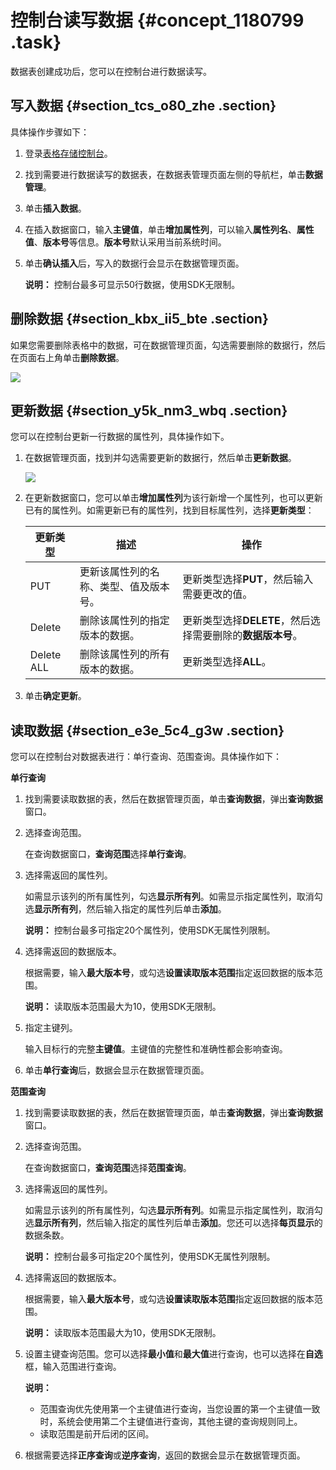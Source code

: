 # 控制台读写数据 {#concept_1180799 .task}

数据表创建成功后，您可以在控制台进行数据读写。

## 写入数据 {#section_tcs_o80_zhe .section}

具体操作步骤如下：

1.  登录[表格存储控制台](https://ots.console.aliyun.com)。
2.  找到需要进行数据读写的数据表，在数据表管理页面左侧的导航栏，单击**数据管理**。
3.  单击**插入数据**。
4.  在插入数据窗口，输入**主键值**，单击**增加属性列**，可以输入**属性列名**、**属性值**、**版本号**等信息。**版本号**默认采用当前系统时间。
5.  单击**确认插入**后，写入的数据行会显示在数据管理页面。

    **说明：** 控制台最多可显示50行数据，使用SDK无限制。


## 删除数据 {#section_kbx_ii5_bte .section}

如果您需要删除表格中的数据，可在数据管理页面，勾选需要删除的数据行，然后在页面右上角单击**删除数据**。

![](http://static-aliyun-doc.oss-cn-hangzhou.aliyuncs.com/assets/img/947550/156568731651448_zh-CN.png)

## 更新数据 {#section_y5k_nm3_wbq .section}

您可以在控制台更新一行数据的属性列，具体操作如下。

1.  在数据管理页面，找到并勾选需要更新的数据行，然后单击**更新数据**。

    ![](http://static-aliyun-doc.oss-cn-hangzhou.aliyuncs.com/assets/img/947550/156568731651455_zh-CN.png)

2.  在更新数据窗口，您可以单击**增加属性列**为该行新增一个属性列，也可以更新已有的属性列。如需更新已有的属性列，找到目标属性列，选择**更新类型**：

    |更新类型|描述|操作|
    |----|--|--|
    |PUT|更新该属性列的名称、类型、值及版本号。|更新类型选择**PUT**，然后输入需要更改的值。|
    |Delete|删除该属性列的指定版本的数据。|更新类型选择**DELETE**，然后选择需要删除的**数据版本号**。|
    |Delete ALL|删除该属性列的所有版本的数据。|更新类型选择**ALL**。|

3.  单击**确定更新**。

## 读取数据 {#section_e3e_5c4_g3w .section}

您可以在控制台对数据表进行：单行查询、范围查询。具体操作如下：

 **单行查询** 

1.  找到需要读取数据的表，然后在数据管理页面，单击**查询数据**，弹出**查询数据**窗口。
2.  选择查询范围。

    在查询数据窗口，**查询范围**选择**单行查询**。

3.  选择需返回的属性列。

    如需显示该列的所有属性列，勾选**显示所有列**。如需显示指定属性列，取消勾选**显示所有列**，然后输入指定的属性列后单击**添加**。

    **说明：** 控制台最多可指定20个属性列，使用SDK无属性列限制。

4.  选择需返回的数据版本。

    根据需要，输入**最大版本号**，或勾选**设置读取版本范围**指定返回数据的版本范围。

    **说明：** 读取版本范围最大为10，使用SDK无限制。

5.  指定主键列。

    输入目标行的完整**主键值**。主键值的完整性和准确性都会影响查询。

6.  单击**单行查询**后，数据会显示在数据管理页面。

 **范围查询** 

1.  找到需要读取数据的表，然后在数据管理页面，单击**查询数据**，弹出**查询数据**窗口。
2.  选择查询范围。

    在查询数据窗口，**查询范围**选择**范围查询**。

3.  选择需返回的属性列。

    如需显示该列的所有属性列，勾选**显示所有列**。如需显示指定属性列，取消勾选**显示所有列**，然后输入指定的属性列后单击**添加**。您还可以选择**每页显示**的数据条数。

    **说明：** 控制台最多可指定20个属性列，使用SDK无属性列限制。

4.  选择需返回的数据版本。

    根据需要，输入**最大版本号**，或勾选**设置读取版本范围**指定返回数据的版本范围。

    **说明：** 读取版本范围最大为10，使用SDK无限制。

5.  设置主键查询范围。您可以选择**最小值**和**最大值**进行查询，也可以选择在**自选**框，输入范围进行查询。

    **说明：** 

    -   范围查询优先使用第一个主键值进行查询，当您设置的第一个主键值一致时，系统会使用第二个主键值进行查询，其他主键的查询规则同上。
    -   读取范围是前开后闭的区间。
6.  根据需要选择**正序查询**或**逆序查询**，返回的数据会显示在数据管理页面。

